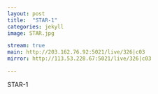 ```yaml
---
layout: post
title:  "STAR-1"
categories: jekyll
image: STAR.jpg

stream: true
main: http://203.162.76.92:5021/live/326|c03
mirror: http://113.53.228.67:5021/live/326|c03

---
```

STAR-1
